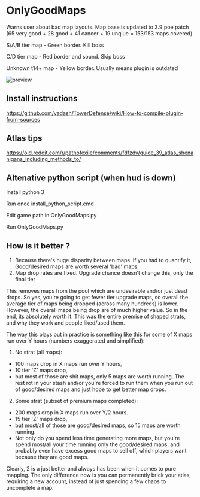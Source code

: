 # OnlyGoodMaps

Warns user about bad map layouts. Map base is updated to 3.9 poe patch (65 very good + 28 good + 41 cancer + 19 unqiue = 153/153 maps covered)

S/A/B tier map - Green border. Kill boss

C/D tier map - Red border and sound. Skip boss

Unknown t14+ map - Yellow border. Usually means plugin is outdated

![preview](https://i.imgur.com/mVWJwTV.png)

## Install instructions

https://github.com/vadash/TowerDefense/wiki/How-to-compile-plugin-from-sources

## Atlas tips

https://old.reddit.com/r/pathofexile/comments/fdfzdv/guide_39_atlas_shenanigans_including_methods_to/

## Altenative python script (when hud is down)

Install python 3

Run once install_python_script.cmd

Edit game path in OnlyGoodMaps.py

Run OnlyGoodMaps.py

## How is it better ?

1. Because there's huge disparity between maps. If you had to quantify it, Good/desired maps are worth several 'bad' maps.
2. Map drop rates are fixed. Upgrade chance doesn't change this, only the final tier

This removes maps from the pool which are undesirable and/or just dead drops. So yes, you're going to get fewer tier upgrade maps, so overall the average tier of maps being dropped (across many hundreds) is lower. However, the overall maps being drop are of much higher value. So in the end, its absolutely worth it. This was the entire premise of shaped strats, and why they work and people liked/used them. 

The way this plays out in practice is something like this for some of X maps run over Y hours (numbers exaggerated and simplified):

1. No strat (all maps): 
 - 100 maps drop in X maps run over Y hours, 
 - 10 tier 'Z' maps drop, 
 - but most of those are shit maps, only 5 maps are worth running. The rest rot in your stash and/or you're forced to run them when you run out of good/desired maps and just hope to get better map drops.
2. Some strat (subset of premium maps completed): 
  - 200 maps drop in X maps run over Y/2 hours.
  - 15 tier 'Z' maps drop, 
  - but most/all of those are good/desired maps, so 15 maps are worth running. 
  - Not only do you spend less time generating more maps, but you're spend most/all your time running only the good/desired maps, and probably even have excess good maps to sell off, which players want because they are good maps.

Clearly, 2 is a just better and always has been when it comes to pure mapping. The only difference now is you can permanently brick your atlas, requiring a new account, instead of just spending a few chaos to uncomplete a map.
